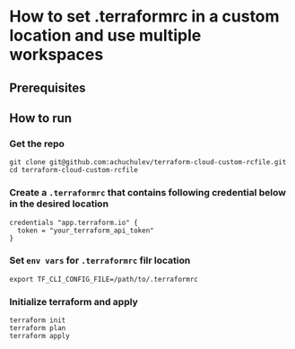 # How to set .terraformrc in a custom location and use multiple workspaces

## Prerequisites

## How to run

### Get the repo

```
git clone git@github.com:achuchulev/terraform-cloud-custom-rcfile.git
cd terraform-cloud-custom-rcfile
```

### Create a `.terraformrc` that contains following credential below in the desired location

```
credentials "app.terraform.io" {
  token = "your_terraform_api_token"
}
```


### Set `env vars` for `.terraformrc` filr location

```
export TF_CLI_CONFIG_FILE=/path/to/.terraformrc
```

### Initialize terraform and apply

```
terraform init
terraform plan
terraform apply
```